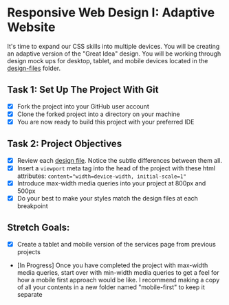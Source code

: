 # Responsive Web Design I: Adaptive Website

It's time to expand our CSS skills into multiple devices.  You will be creating an adaptive version of the "Great Idea" design. You will be working through design mock ups for desktop, tablet, and mobile devices located in the [design-files](design-files) folder. 

## Task 1: Set Up The Project With Git

* [x] Fork the project into your GitHub user account
* [x] Clone the forked project into a directory on your machine
* [x] You are now ready to build this project with your preferred IDE

## Task 2: Project Objectives

* [x] Review each [design file](design-files).  Notice the subtle differences between them all. 
* [x] Insert a `viewport` meta tag into the head of the project with these html attributes: `content="width=device-width, initial-scale=1"`
* [x] Introduce max-width media queries into your project at 800px and 500px  
* [x] Do your best to make your styles match the design files at each breakpoint 

## Stretch Goals: 
* [x] Create a tablet and mobile version of the services page from previous projects
* [In Progress] Once you have completed the project with max-width media queries, start over with min-width media queries to get a feel for how a mobile first approach would be like.  I recommend making a copy of all your contents in a new folder named "mobile-first" to keep it separate



